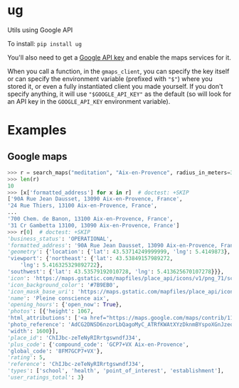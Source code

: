 # ug

Utils using Google API

To install:	```pip install ug```

You'll also need to get a [Google API key](https://support.google.com/googleapi/answer/6158862?hl=en)
and enable the maps services for it. 

When you call a function, in the `gmaps_client`, you can specify the key itself 
or can specify the environment variable (prefixed with `"$"`) where you stored it, 
or even a fully instantiated client you made yourself. 
If you don't specify anything, it will use `"$GOOGLE_API_KEY"` as the default 
(so will look for an API key in the `GOOGLE_API_KEY` environment variable).


# Examples

## Google maps

```python
>>> r = search_maps("meditation", "Aix-en-Provence", radius_in_meters=3000)
>>> len(r)
10
>>> [x['formatted_address'] for x in r]  # doctest: +SKIP
['90A Rue Jean Dausset, 13090 Aix-en-Provence, France',
'24 Rue Thiers, 13100 Aix-en-Provence, France',
...
'700 Chem. de Banon, 13100 Aix-en-Provence, France',
'31 Cr Gambetta 13100, 13090 Aix-en-Provence, France']
>>> r[0]  # doctest: +SKIP
'business_status': 'OPERATIONAL',
'formatted_address': '90A Rue Jean Dausset, 13090 Aix-en-Provence, France',
'geometry': {'location': {'lat': 43.53714249999999, 'lng': 5.4149873},
'viewport': {'northeast': {'lat': 43.53849157989272,
    'lng': 5.416325329892722},
'southwest': {'lat': 43.53579192010728, 'lng': 5.413625670107278}}},
'icon': 'https://maps.gstatic.com/mapfiles/place_api/icons/v1/png_71/school-71.png',
'icon_background_color': '#7B9EB0',
'icon_mask_base_uri': 'https://maps.gstatic.com/mapfiles/place_api/icons/v2/school_pinlet',
'name': 'Pleine conscience aix',
'opening_hours': {'open_now': True},
'photos': [{'height': 1067,
'html_attributions': ['<a href="https://maps.google.com/maps/contrib/114127511381087003840">A Google User</a>'],
'photo_reference': 'AdCG2DNSD6nzorLbQagoMyC_ATRfKWAtXYzDknmBYspoXGnJzeqxScNA3VIhF4wPKkAuI3W4KBOEvibZenNuO0qRVbNYkBFUahJSRPXJjtHFQj4nBur4auszmIwykM8QoMxcrHucGcwcYbj3GZnat1r6nDJXWAKrWLDEqbf9P4mVDoFIr7Vg',
'width': 1600}],
'place_id': 'ChIJbc-zeTeNyRIRrtgswndfJ34',
'plus_code': {'compound_code': 'GCP7+VX Aix-en-Provence',
'global_code': '8FM7GCP7+VX'},
'rating': 5,
'reference': 'ChIJbc-zeTeNyRIRrtgswndfJ34',
'types': ['school', 'health', 'point_of_interest', 'establishment'],
'user_ratings_total': 3}
```
